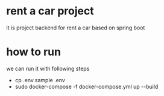 # rent a car project
it is project backend for rent a car based on spring boot

# how to run

we can run it with following steps


- cp .env.sample .env
- sudo docker-compose -f docker-compose.yml up --build





